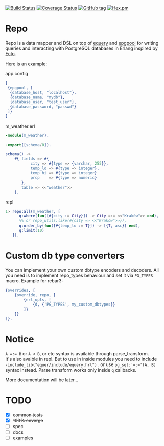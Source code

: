 [![Build Status](https://travis-ci.org/egobrain/repo.svg?branch=master)](https://travis-ci.org/egobrain/repo)
[![Coverage Status](https://coveralls.io/repos/github/egobrain/repo/badge.svg?branch=master)](https://coveralls.io/github/egobrain/repo?branch=master)
[![GitHub tag](https://img.shields.io/github/tag/egobrain/repo.svg)](https://github.com/egobrain/repo)
[![Hex.pm](https://img.shields.io/hexpm/v/repo.svg)](https://hex.pm/packages/repo)       

Repo
=====

Repo is a data mapper and DSL on top of [equery](https://github.com/egobrain/equery) 
and [epgpool](https://github.com/egobrain/epgpool) for writing queries and interacting with PostgreSQL databases in Erlang 
inspired by [Ecto](https://github.com/elixir-lang/ecto).

Here is an example:

app.config

```erlang
[
 {epgpool, [
  {database_host, "localhost"},
  {database_name, "mydb"},
  {database_user, "test_user"},
  {database_password, "passwd"}
 ]}
]
```

m_weather.erl

```erlang
-module(m_weather).

-export([schema/0]).

schema() ->
    #{ fields => #{
           city => #{type => {varchar, 255}},
           temp_lo => #{type => integer},
           temp_hi => #{type => integer}
           prcp    => #{type => numeric}
       },
       table => <<"weather">>
    }.
```

repl

```erlang
1> repo:all(m_weather, [
      q:where(fun([#{city := City}]) -> City =:= <<"Kraków">> end),
      %% or repo_utils:like(#{city => <<"Kraków">>}),
      q:order_by(fun([#{temp_lo := T}]) -> [{T, asc}] end),
      q:limit(10)
   ]).
```

Custom db type converters
===

You can implement your own custom dbtype encoders and decoders.
All you need is to implement repo_types behaviour and set it via `PG_TYPES` macro.
Example for rebar3:

```erlang
{overrides, [
    {override, repo, [
        {erl_opts, [
            {d, {'PG_TYPES', my_custom_dbtypes}}
        ]}
    ]}
]}.
```

Notice
===

```A =:= B``` or ```A < B```, or etc syntax is available through parse_transform.  
It's also avaible in repl. But to use in inside modules you need to include  
```-include_lib("equer/include/equery.hrl").``` or use ```pg_sql:'=:='(A, B)``` syntax instead.
Parse transform works only inside ```q``` callbacks.

More documentation will be later...

TODO
===

- [x] ~~common tests~~
- [x] ~~100% coverge~~
- [ ] spec
- [ ] docs
- [ ] examples
